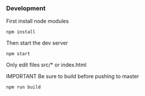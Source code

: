 ### Development

First install node modules

    npm install

Then start the dev server

    npm start


Only edit files src/* or index.html


IMPORTANT Be sure to build before pushing to master

    npm run build
